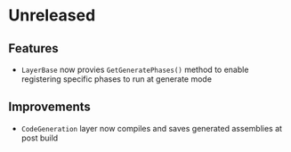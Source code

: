 # Unreleased

## Features

- `LayerBase` now provies `GetGeneratePhases()` method to enable registering
  specific phases to run at generate mode 

## Improvements

- `CodeGeneration` layer now compiles and saves generated assemblies at post 
  build
  